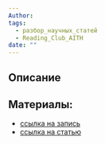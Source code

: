 ```yaml
---
Author: 
tags:
  - разбор_научных_статей
  - Reading_Club_AITH
date: ""
---
```

## Описание

## Материалы:
* [ссылка на запись]()
* [ссылка на статью]()
